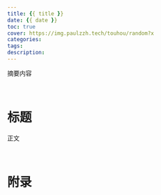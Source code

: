 ```yaml
---
title: {{ title }}
date: {{ date }}
toc: true
cover: https://img.paulzzh.tech/touhou/random?x
categories: 
tags: 
description: 
---
```


摘要内容

<br/>

<!--more-->

# **标题**

正文

<br/>

# **附录**


<br/>

